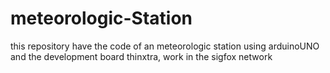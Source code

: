 # meteorologic-Station
this repository have the code of an meteorologic station using  arduinoUNO and the development board thinxtra, work in the sigfox network

